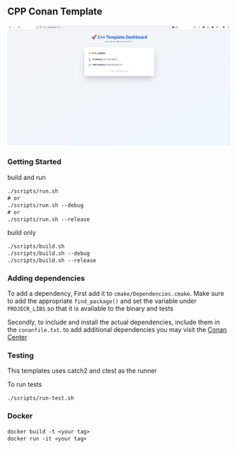 ## CPP Conan Template

![Index.png](public/imgs/index.png)

### Getting Started

build and run

```
./scripts/run.sh
# or
./scripts/run.sh --debug
# or 
./scripts/run.sh --release
```

build only

```
./scripts/build.sh
./scripts/build.sh --debug 
./scripts/build.sh --release
```

### Adding dependencies

To add a dependency,
First add it to  `cmake/Dependencies.cmake`. Make sure to add the
appropriate `find_package()` and set the variable under `PROJECR_LIBS`
so that it is available to the binary and  tests

Secondly, to include and install the actual dependencies,
include them in the `conanfile.txt`. to add additional dependencies
you may visit the [Conan Center](https://conan.io/center)

### Testing

This templates uses catch2 and ctest as the runner

To run tests

```
./scripts/run-test.sh
```

### Docker

```
docker build -t <your tag>
docker run -it <your tag>
```
